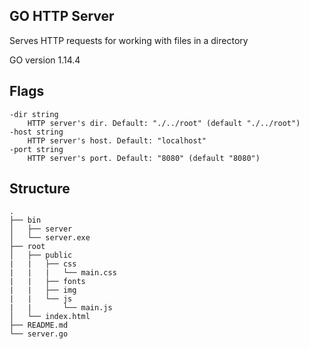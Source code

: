 ## GO HTTP Server

Serves HTTP requests for working with files in a directory

GO version 1.14.4

## Flags

    -dir string
        HTTP server's dir. Default: "./../root" (default "./../root")
    -host string
        HTTP server's host. Default: "localhost"
    -port string
        HTTP server's port. Default: "8080" (default "8080")
        
## Structure
    .
    ├── bin
    │   ├── server
    │   └── server.exe
    ├── root
    │   ├── public
    |   |   ├── css
    |   |   |   └── main.css
    |   |   ├── fonts
    |   |   ├── img
    |   |   └── js
    |   |       └── main.js
    │   └── index.html
    ├── README.md
    └── server.go